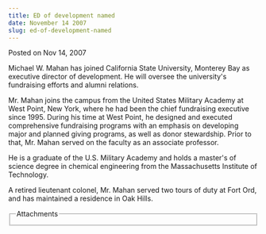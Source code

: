 ```yaml
---
title: ED of development named
date: November 14 2007
slug: ed-of-development-named
---
```


 
<span class="date">Posted on Nov 14, 2007 </span>
<p>
  Michael W. Mahan has joined California State University, Monterey Bay as
  executive director of development. He will oversee the university&apos;s
  fundraising efforts and alumni relations.
</p>
<p>
  Mr. Mahan joins the campus from the United States Military Academy at West
  Point, New York, where he had been the chief fundraising executive since 1995.
  During his time at West Point, he designed and executed comprehensive
  fundraising programs with an emphasis on developing major and planned giving
  programs, as well as donor stewardship. Prior to that, Mr. Mahan served on the
  faculty as an associate professor.
</p>
<p>
  He is a graduate of the U.S. Military Academy and holds a master&apos;s of
  science degree in chemical engineering from the Massachusetts Institute of
  Technology.
</p>
<p>
  A retired lieutenant colonel, Mr. Mahan served two tours of duty at Fort Ord,
  and has maintained a residence in Oak Hills.<br />
</p>
<fieldset class="fieldgroup group-attachments">
  <legend>Attachments</legend>
  <div class="field field-type-emvideo field-field-attach-video">
    <div class="field-items">
      <div class="field-item odd">
        <div class="emvideo emvideo-video emvideo-" />
      </div>
    </div>
  </div>
</fieldset>
 
